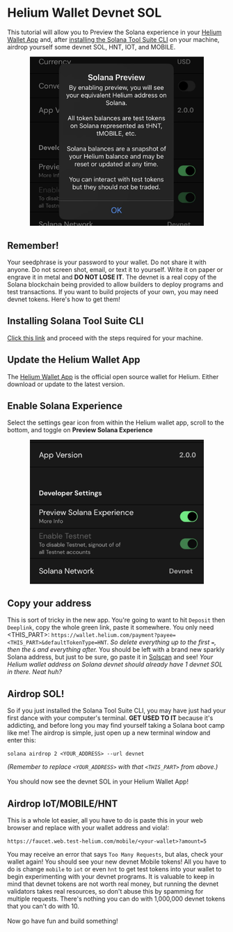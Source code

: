 # Helium Wallet Devnet SOL

This tutorial will allow you to Preview the Solana experience in your <a href="https://docs.helium.com/wallets/helium-wallet-app/" target="_blank">Helium Wallet App</a>
and, after <a href="https://docs.solana.com/cli/install-solana-cli-tools" target="_blank">installing the Solana Tool Suite CLI</a> on your machine, airdrop yourself some devnet SOL, HNT, IOT, and MOBILE.<br>
<p align="center">
<img src="images/solanapreview.png" width="400">
  </p>

## Remember!
Your seedphrase is your password to your wallet. Do not share it with anyone. Do not screen shot, email, or text it to yourself. Write it on paper or engrave it in metal and <b>DO NOT LOSE IT</b>. The devnet is a real copy of the Solana blockchain being provided to allow builders to deploy programs and test transactions.
If you want to build projects of your own, you may need devnet tokens. Here's how to get them!
<br>
## Installing Solana Tool Suite CLI
<a href="https://docs.solana.com/cli/install-solana-cli-tools" target="_blank">Click this link</a> and proceed with the steps required for your machine.
## Update the Helium Wallet App
The <a href="https://docs.helium.com/wallets/helium-wallet-app/" target="_blank">Helium Wallet App</a> is the official open source wallet for Helium. Either download or update to the latest version.
## Enable Solana Experience
Select the settings gear icon from within the Helium wallet app, scroll to the bottom, and toggle on <b>Preview Solana Experience</b><br>
<p align="center">
<img src="images/developer.png" width="400">
  </p>
  
## Copy your address <br>
 
This is sort of tricky in the new app. You're going to want to hit `Deposit` then `Deeplink`, copy the whole green link, paste it somewhere. You only need <THIS_PART>: `https://wallet.helium.com/payment?payee=<THIS_PART>&defaultTokenType=HNT`. <i>So delete everything up to the first `=`, then the `&` and everything after.</i> 
You should be left with a brand new sparkly Solana address, but just to be sure, go paste it in <a href="https://solscan.io/" target="_blank">Solscan</a> and see! <i>Your Helium wallet address on Solana devnet should already have 1 devnet SOL in there. Neat huh?</i>

## Airdrop SOL!
So if you just installed the Solana Tool Suite CLI, you may have just had your first dance with your computer's terminal. <b>GET USED TO IT</b> because it's addicting, and before long you may find yourself taking a Solana boot camp like me!
The airdrop is simple, just open up a new terminal window and enter this: 
```
solana airdrop 2 <YOUR_ADDRESS> --url devnet
```
<i>(Remember to replace `<YOUR_ADDRESS>` with that `<THIS_PART>` from above.)</i><br><br>
You should now see the devnet SOL in your Helium Wallet App!
## Airdrop IoT/MOBILE/HNT
This is a whole lot easier, all you have to do is paste this in your web browser and replace <your-wallet> with your wallet address and viola!:
```
https://faucet.web.test-helium.com/mobile/<your-wallet>?amount=5
```
You may receive an error that says `Too Many Requests`, but alas, check your wallet again! You should see your new devnet Mobile tokens!
All you have to do is change `mobile` to `iot` or even `hnt` to get test tokens into your wallet to begin experimenting with your devnet programs. 
It is valuable to keep in mind that devnet tokens are not worth real money, but running the devnet validators takes real resources, so don't abuse this 
by spamming for multiple requests. There's nothing you can do with 1,000,000 devnet tokens that you can't do with 10.
<br><br>
Now go have fun and build something!
